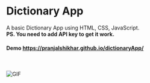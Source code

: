# Dictionary App

A basic Dictionary App using HTML, CSS, JavaScript.
<br>
<strong>PS. You need to add API key to get it work.</strong>
<br>
#### Demo  https://pranjalshikhar.github.io/dictionaryApp/
<br><br>
<img src="https://media.giphy.com/media/l2Je66zG6mAAZxgqI/giphy.gif" alt="GIF">
